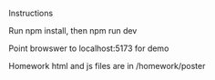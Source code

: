 Instructions

Run npm install, then npm run dev

Point browswer to localhost:5173 for demo

Homework html and js files are in /homework/poster
